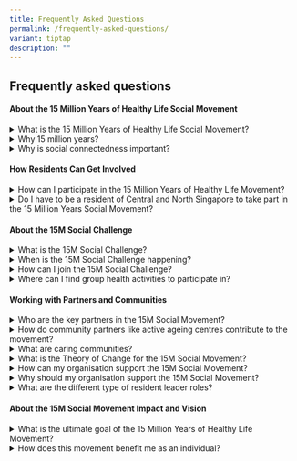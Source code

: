 ```yaml
---
title: Frequently Asked Questions
permalink: /frequently-asked-questions/
variant: tiptap
description: ""
---
```

<h2>Frequently asked questions</h2>
<h4>About the 15 Million Years of Healthy Life Social Movement</h4>
<div data-type="detailGroup" class="isomer-accordion isomer-accordion-white">
<details class="isomer-details">
<summary>What is the 15 Million Years of Healthy Life Social Movement?</summary>
<div data-type="detailsContent" class="isomer-details-content">
<p>Singaporeans enjoy one of the longest life expectancies in the world,
averaging 85 years, but spend the 10 years in poor health. The challenge
now is to not only add more years to life, but those years to be lived
as fully as possible and in good health – physically, mentally, and socially.</p>
<p>The Adding 15 Million Years of Healthy Life (15M) Movement aspires for
our residents to live as many of their years in good health as possible,
both delaying the onset of serious illness and improving quality of life,
ensuring that residents not only live longer but also healthier lives.&nbsp;</p>
</div>
</details>
<details class="isomer-details">
<summary>Why 15 million years?</summary>
<div data-type="detailsContent" class="isomer-details-content">
<p>We aspire for each of the 1.5 million residents living in Central and
North Singapore to regain the 10 years typically spent in ill health. In
totality, we will be regaining 15 million years of healthy life.</p>
</div>
</details>
<details class="isomer-details">
<summary>Why is social connectedness important?</summary>
<div data-type="detailsContent" class="isomer-details-content">
<p>Health is social. Social determinants impact 80% of health outcomes compared
to 20% effect of medical care. Social connections have strong effects for
motivating and supporting and sustaining the behaviour change critical
for transforming our communities and healthcare.</p>
</div>
</details>
</div>
<h4>How Residents Can Get Involved</h4>
<div data-type="detailGroup" class="isomer-accordion isomer-accordion-white">
<details class="isomer-details">
<summary>How can I participate in the 15 Million Years of Healthy Life Movement?</summary>
<div data-type="detailsContent" class="isomer-details-content">
<p>Participate by joining or organising activities among your family, friends,
neighbours, colleagues, schools, that promote health and well-being.</p>
<p>Join in or organise actions for health that matters to you and your community.
It could include exercise groups, interest groups, or supporting isolated
and needy persons in the community, or simply bringing neighbours together
to support one another’s well-being. The focus is on promoting health and
building stronger, more connected communities.</p>
</div>
</details>
<details class="isomer-details">
<summary>Do I have to be a resident of Central and North Singapore to take part
in the 15 Million Years Social Movement?</summary>
<div data-type="detailsContent" class="isomer-details-content">
<p>The 15M Social Movement is targeted at residents living in Central and
North Singapore, though we also strongly encourage residents from other
regions to join the quest and connect with those around them to reclaim
the 10 years typically spent in poor health.</p>
</div>
</details>
</div>
<h4>About the 15M Social Challenge</h4>
<div data-type="detailGroup" class="isomer-accordion isomer-accordion-white">
<details class="isomer-details">
<summary>What is the 15M Social Challenge?</summary>
<div data-type="detailsContent" class="isomer-details-content">
<p>The 15M Social Challenge invites residents living in Central and North
Singapore to come together to set a joint and support each other to achieve
challenge for their health and well-being together.</p>
<p>Click <a href="/15m-social-challenge" rel="noopener nofollow" target="_blank">here</a> to
find out more about the 15M Social Challenge.</p>
</div>
</details>
<details class="isomer-details">
<summary>When is the 15M Social Challenge happening?</summary>
<div data-type="detailsContent" class="isomer-details-content">
<p>The 15M Social Challenge will be happening from 1 – 30 April 2025.</p>
</div>
</details>
<details class="isomer-details">
<summary>How can I join the 15M Social Challenge?</summary>
<div data-type="detailsContent" class="isomer-details-content">
<p></p>
<ol data-tight="true" class="tight">
<li>
<p>Get together with a group of friends, family or members of the community
and set a common health goal to reach at the end of this month – these
goals can vary from agreeing to eat less fried foods together, going hiking
at least once a week, quitting smoking together or even keeping each other
accountable for going to regular health check-ups regularly.</p>
</li>
<li>
<p>Take a photo of the group acting together for each other’s health</p>
</li>
<li>
<p>Post the photo onto Instagram and share about your group’s health goal
in the caption together with how you are planning to achieve it together!</p>
</li>
<li>
<p>Don’t forget to make your profile public, tag us <a href="https://www.instagram.com/15m.sg" rel="noopener nofollow" target="_blank">@15M.SG</a>, and include the hashtags
#15M and #YourZone (e.g. Yishun, AngMoKio etc.)</p>
</li>
</ol>
</div>
</details>
<details class="isomer-details">
<summary>Where can I find group health activities to participate in?</summary>
<div data-type="detailsContent" class="isomer-details-content">
<p>Locate a group health activity near you at <a href="https://www.gowhere.gov.sg/hsgevents/" rel="noopener noreferrer nofollow" target="_blank">Healthier SG Events Go Where</a>.</p>
<p>You can also check out a list of group health activities available near
you on Health Kampung, available on the NHG Cares mobile app.</p>
<table style="minWidth: 50px">
<colgroup>
<col>
<col>
</colgroup>
<tbody>
<tr>
<th rowspan="1" colspan="1">
<p></p>
<div class="isomer-image-wrapper">
<img style="width: 40%;" height="auto" width="100%" alt="NHGCares App" src="/images/NHGCares_App_Icon.png">
</div>
</th>
<th rowspan="1" colspan="1">
<p></p><a class="isomer-image-wrapper" href="https://play.google.com/store/apps/details?id=com.nhg.mha&amp;pli=1"><img style="width: 50%;" height="auto" width="100%" alt="Google Play Store" src="/images/googleplay.png"></a>
<a class="isomer-image-wrapper" href="https://apps.apple.com/sg/app/nhg-cares/id1639265003">
<img style="width: 50%;" height="auto" width="100%" alt="Apple Store" src="/images/applestore.png">
</a>
</th>
</tr>
</tbody>
</table>
</div>
</details>
</div>
<h4>Working with Partners and Communities</h4>
<div data-type="detailGroup" class="isomer-accordion isomer-accordion-white">
<details class="isomer-details">
<summary>Who are the key partners in the 15M Social Movement?</summary>
<div data-type="detailsContent" class="isomer-details-content">
<p>The movement is supported by community partners across Central and North
Singapore, including grassroots organisations, healthcare providers, active
ageing centres, schools, and workplaces, who help foster a culture of health
and well-being.</p>
</div>
</details>
<details class="isomer-details">
<summary>How do community partners like active ageing centres contribute to the
movement?</summary>
<div data-type="detailsContent" class="isomer-details-content">
<p>Community nodes, such as active ageing centres, play a crucial role by
providing spaces for residents to connect, participate in health-related
activities, and build relationships that enhance social and mental well-being.</p>
</div>
</details>
<details class="isomer-details">
<summary>What are caring communities?</summary>
<div data-type="detailsContent" class="isomer-details-content">
<p>Caring communities are social networks within neighbourhoods, made up
of residents for residents, supported by community partners and NHG, to
act together for our residents’ health.</p>
</div>
</details>
<details class="isomer-details">
<summary>What is the Theory of Change for the 15M Social Movement?</summary>
<div data-type="detailsContent" class="isomer-details-content">
<p>We believe that caring communities grow when residents deepen relationships
with each other, when residents take on roles and action in their groups
and wider community to contribute to health and well-being.</p>
</div>
</details>
<details class="isomer-details">
<summary>How can my organisation support the 15M Social Movement?</summary>
<div data-type="detailsContent" class="isomer-details-content">
<p>There are three key ways that organisations can support the 15M Social
Movement:</p>
<p><u>Campaign</u>
</p>
<p>Firstly, by helping to increase the awareness of and participation in
the 15M Social Movement and Social Challenge among residents of Central
and North Singapore.</p>
<p><u>Gather</u>
</p>
<p>Next, to help identify and gather resident connectors and resident organisers
into networks for them to empower each other through sharing their success
stories.</p>
<p><u>Enable</u>
</p>
<p>Lastly, to grow caring communities within your neighbourhoods by providing
resident connectors and resident organisers with support and resources
to deepen relationships and improve themselves and their initiatives.</p>
<p>The 15M Social Movement invites like-minded partner organisations in the
community to join in spreading and supporting the movement. Contact us
at 15M@nhg.com.sg to find out more!</p>
</div>
</details>
<details class="isomer-details">
<summary>Why should my organisation support the 15M Social Movement?</summary>
<div data-type="detailsContent" class="isomer-details-content">
<p><u>Stronger together</u>
</p>
<p>Residents are at the heart of what we do. A lot of good work has been
done by our community partners, and we aim to work together with them to
build upon this foundation and develop more support and resources for our
residents to connect and act together for more years of healthy life.</p>
<p><u>Recognising Resident Leaders</u>
</p>
<p>An annual event will be hosted to recognise resident connectors and resident
organisers in Central and North Singapore.</p>
</div>
</details>
<details class="isomer-details">
<summary>What are the different type of resident leader roles?</summary>
<div data-type="detailsContent" class="isomer-details-content">
<p><u>Activated residents</u>
</p>
<p>Residents who proactively care for their health and the health of those
in their personal circle. They may also care for others through volunteering
in specific activities in a supportive role.</p>
<p><u>Resident connectors</u>
</p>
<p>Residents who actively link residents in their wider community to services,
resources or other residents for health and social support.</p>
<p><u>Resident organisers</u>
</p>
<p>Residents who engage their communities for joint action through organising
activities or programmes for health. They also activate and enable others
as activated residents and resident connectors, as well as connect with
other resident organisers.</p>
</div>
</details>
</div>
<h4>About the 15M Social Movement Impact and Vision</h4>
<div data-type="detailGroup" class="isomer-accordion isomer-accordion-white">
<details class="isomer-details">
<summary>What is the ultimate goal of the 15 Million Years of Healthy Life Movement?</summary>
<div data-type="detailsContent" class="isomer-details-content">
<p>The goal is to create healthier, happier communities where residents live
longer, healthier lives through social connectedness and collective action.
By adding 15 million years of healthy life, we aspire to improve the overall
quality of life in central and north Singapore.</p>
</div>
</details>
<details class="isomer-details">
<summary>How does this movement benefit me as an individual?</summary>
<div data-type="detailsContent" class="isomer-details-content">
<p>As an individual, you benefit by gaining more years of good health, forming
stronger social connections, and contributing to a healthier, more supportive
community. You’ll have more opportunities to enjoy life, even in the face
of illness or aging.</p>
</div>
</details>
</div>
<p></p>